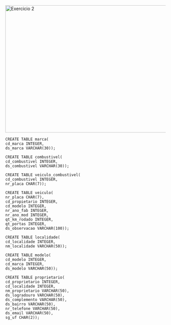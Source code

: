 <img src="https://github.com/gabsdnker/Entra21/blob/a23856cb928a371c20c41b971f2f54001b7b02dc/Banco%20de%20Dados/SQL/Exerc%C3%ADcios/Imagens/exercicio2.sql.png" alt="Exercicio 2" width="600" height="400">
    
    CREATE TABLE marca(
    cd_marca INTEGER,
    ds_marca VARCHAR(30));
    
    CREATE TABLE combustivel(
    cd_combustivel INTEGER,
    ds_combustivel VARCHAR(30));
    
    CREATE TABLE veiculo_combustivel(
    cd_combustivel INTEGER,
    nr_placa CHAR(7));
    
    CREATE TABLE veiculo(
    nr_placa CHAR(7),
    cd_propietario INTEGER,
    cd_modelo INTEGER,
    nr_ano_fab INTEGER,
    nr_ano_mod INTEGER,
    qt_km_rodado INTEGER,
    qt_portas INTEGER,
    ds_observacao VARCHAR(100));
    
    CREATE TABLE localidade(
    cd_localidade INTEGER,
    nm_localidade VARCHAR(50));
    
    CREATE TABLE modelo(
    cd_modelo INTEGER,
    cd_marca INTEGER,
    ds_modelo VARCHAR(50));
    
    CREATE TABLE proprietario(
    cd_proprietario INTEGER,
    cd_localidade INTEGER,
    nm_proprietario VARCHAR(50),
    ds_logradouro VARCHAR(50),
    ds_complemento VARCHAR(50),
    ds_bairro VARCHAR(50),
    nr_telefone VARCHAR(50),
    ds_email VARCHAR(50),
    sg_uf CHAR(2));
